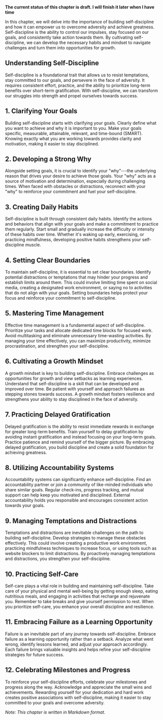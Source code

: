 **The current status of this chapter is draft. I will finish it later when I have time**

In this chapter, we will delve into the importance of building self-discipline and how it can empower us to overcome adversity and achieve greatness. Self-discipline is the ability to control our impulses, stay focused on our goals, and consistently take action towards them. By cultivating self-discipline, we can develop the necessary habits and mindset to navigate challenges and turn them into opportunities for growth.

**Understanding Self-Discipline**
---------------------------------

Self-discipline is a foundational trait that allows us to resist temptations, stay committed to our goals, and persevere in the face of adversity. It requires consistent effort, practice, and the ability to prioritize long-term benefits over short-term gratification. With self-discipline, we can transform our struggles into strength and propel ourselves towards success.

**1. Clarifying Your Goals**
----------------------------

Building self-discipline starts with clarifying your goals. Clearly define what you want to achieve and why it is important to you. Make your goals specific, measurable, attainable, relevant, and time-bound (SMART). Knowing exactly what you are working towards provides clarity and motivation, making it easier to stay disciplined.

**2. Developing a Strong Why**
------------------------------

Alongside setting goals, it is crucial to identify your "why"---the underlying reason that drives your desire to achieve those goals. Your "why" acts as a source of motivation and determination, especially during challenging times. When faced with obstacles or distractions, reconnect with your "why" to reinforce your commitment and fuel your self-discipline.

**3. Creating Daily Habits**
----------------------------

Self-discipline is built through consistent daily habits. Identify the actions and behaviors that align with your goals and make a commitment to practice them regularly. Start small and gradually increase the difficulty or intensity of these habits over time. Whether it's waking up early, exercising, or practicing mindfulness, developing positive habits strengthens your self-discipline muscle.

**4. Setting Clear Boundaries**
-------------------------------

To maintain self-discipline, it is essential to set clear boundaries. Identify potential distractions or temptations that may hinder your progress and establish limits around them. This could involve limiting time spent on social media, creating a designated work environment, or saying no to activities that do not align with your goals. Setting boundaries helps protect your focus and reinforce your commitment to self-discipline.

**5. Mastering Time Management**
--------------------------------

Effective time management is a fundamental aspect of self-discipline. Prioritize your tasks and allocate dedicated time blocks for focused work. Avoid multitasking and eliminate unnecessary time-wasting activities. By managing your time effectively, you can maximize productivity, minimize procrastination, and strengthen your self-discipline.

**6. Cultivating a Growth Mindset**
-----------------------------------

A growth mindset is key to building self-discipline. Embrace challenges as opportunities for growth and view setbacks as learning experiences. Understand that self-discipline is a skill that can be developed and improved over time. Be patient with yourself and approach failures as stepping stones towards success. A growth mindset fosters resilience and strengthens your ability to stay disciplined in the face of adversity.

**7. Practicing Delayed Gratification**
---------------------------------------

Delayed gratification is the ability to resist immediate rewards in exchange for greater long-term benefits. Train yourself to delay gratification by avoiding instant gratification and instead focusing on your long-term goals. Practice patience and remind yourself of the bigger picture. By embracing delayed gratification, you build discipline and create a solid foundation for achieving greatness.

**8. Utilizing Accountability Systems**
---------------------------------------

Accountability systems can significantly enhance self-discipline. Find an accountability partner or join a community of like-minded individuals who share similar goals. Regular check-ins, progress tracking, and mutual support can help keep you motivated and disciplined. External accountability holds you responsible and encourages consistent action towards your goals.

**9. Managing Temptations and Distractions**
--------------------------------------------

Temptations and distractions are inevitable challenges on the path to building self-discipline. Develop strategies to manage these obstacles effectively. This could involve creating a productive work environment, practicing mindfulness techniques to increase focus, or using tools such as website blockers to limit distractions. By proactively managing temptations and distractions, you strengthen your self-discipline.

**10. Practicing Self-Care**
----------------------------

Self-care plays a vital role in building and maintaining self-discipline. Take care of your physical and mental well-being by getting enough sleep, eating nutritious meals, and engaging in activities that recharge and rejuvenate you. Remember to take breaks and give yourself permission to rest. When you prioritize self-care, you enhance your overall discipline and resilience.

**11. Embracing Failure as a Learning Opportunity**
---------------------------------------------------

Failure is an inevitable part of any journey towards self-discipline. Embrace failure as a learning opportunity rather than a setback. Analyze what went wrong, identify lessons learned, and adjust your approach accordingly. Each failure brings valuable insights and helps refine your self-discipline strategies for future success.

**12. Celebrating Milestones and Progress**
-------------------------------------------

To reinforce your self-discipline efforts, celebrate your milestones and progress along the way. Acknowledge and appreciate the small wins and achievements. Rewarding yourself for your dedication and hard work creates positive associations with self-discipline, making it easier to stay committed to your goals and overcome adversity.

*Note: This chapter is written in Markdown format.*
